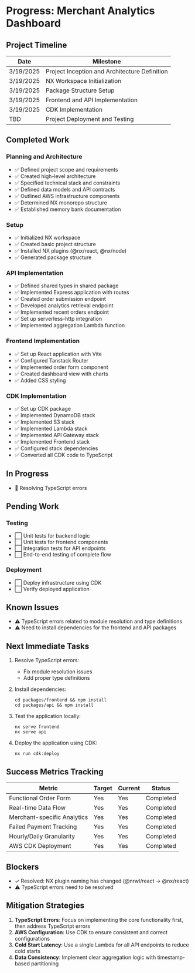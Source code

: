 # Progress: Merchant Analytics Dashboard

## Project Timeline

| Date | Milestone |
|------|-----------|
| 3/19/2025 | Project Inception and Architecture Definition |
| 3/19/2025 | NX Workspace Initialization |
| 3/19/2025 | Package Structure Setup |
| 3/19/2025 | Frontend and API Implementation |
| 3/19/2025 | CDK Implementation |
| TBD | Project Deployment and Testing |

## Completed Work

### Planning and Architecture
- ✅ Defined project scope and requirements
- ✅ Created high-level architecture
- ✅ Specified technical stack and constraints
- ✅ Defined data models and API contracts
- ✅ Outlined AWS infrastructure components
- ✅ Determined NX monorepo structure
- ✅ Established memory bank documentation

### Setup
- ✅ Initialized NX workspace
- ✅ Created basic project structure
- ✅ Installed NX plugins (@nx/react, @nx/node)
- ✅ Generated package structure

### API Implementation
- ✅ Defined shared types in shared package
- ✅ Implemented Express application with routes
- ✅ Created order submission endpoint
- ✅ Developed analytics retrieval endpoint
- ✅ Implemented recent orders endpoint
- ✅ Set up serverless-http integration
- ✅ Implemented aggregation Lambda function

### Frontend Implementation
- ✅ Set up React application with Vite
- ✅ Configured Tanstack Router
- ✅ Implemented order form component
- ✅ Created dashboard view with charts
- ✅ Added CSS styling

### CDK Implementation
- ✅ Set up CDK package
- ✅ Implemented DynamoDB stack
- ✅ Implemented S3 stack
- ✅ Implemented Lambda stack
- ✅ Implemented API Gateway stack
- ✅ Implemented Frontend stack
- ✅ Configured stack dependencies
- ✅ Converted all CDK code to TypeScript

## In Progress

- 🔄 Resolving TypeScript errors

## Pending Work

### Testing
- ⬜ Unit tests for backend logic
- ⬜ Unit tests for frontend components
- ⬜ Integration tests for API endpoints
- ⬜ End-to-end testing of complete flow

### Deployment
- ⬜ Deploy infrastructure using CDK
- ⬜ Verify deployed application

## Known Issues

- ⚠️ TypeScript errors related to module resolution and type definitions
- ⚠️ Need to install dependencies for the frontend and API packages

## Next Immediate Tasks

1. Resolve TypeScript errors:
   - Fix module resolution issues
   - Add proper type definitions

2. Install dependencies:
   ```
   cd packages/frontend && npm install
   cd packages/api && npm install
   ```

3. Test the application locally:
   ```
   nx serve frontend
   nx serve api
   ```

4. Deploy the application using CDK:
   ```
   nx run cdk:deploy
   ```

## Success Metrics Tracking

| Metric | Target | Current | Status |
|--------|--------|---------|--------|
| Functional Order Form | Yes | Yes | Completed |
| Real-time Data Flow | Yes | Yes | Completed |
| Merchant-specific Analytics | Yes | Yes | Completed |
| Failed Payment Tracking | Yes | Yes | Completed |
| Hourly/Daily Granularity | Yes | Yes | Completed |
| AWS CDK Deployment | Yes | Yes | Completed |

## Blockers

- ✓ Resolved: NX plugin naming has changed (@nrwl/react → @nx/react)
- ⚠️ TypeScript errors need to be resolved

## Mitigation Strategies

1. **TypeScript Errors**: Focus on implementing the core functionality first, then address TypeScript errors
2. **AWS Configuration**: Use CDK to ensure consistent and correct configurations
3. **Cold Start Latency**: Use a single Lambda for all API endpoints to reduce cold starts
4. **Data Consistency**: Implement clear aggregation logic with timestamp-based partitioning